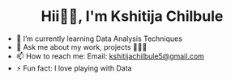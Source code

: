 <h1><div align='center'>Hii👋🏻, I'm Kshitija Chilbule</div></h1>  

- 🌱 I’m currently learning Data Analysis Techniques
- 💬 Ask me about my work, projects 🤷🏻‍♀️
- 📫 How to reach me: Email: kshitijachilbule5@gmail.com 
- ⚡ Fun fact: I love playing with Data
